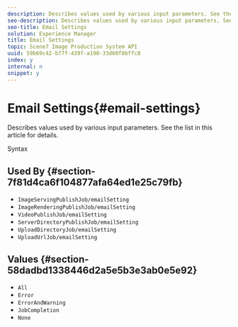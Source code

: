 ```yaml
---
description: Describes values used by various input parameters. See the list in this article for details.
seo-description: Describes values used by various input parameters. See the list in this article for details.
seo-title: Email Settings
solution: Experience Manager
title: Email Settings
topic: Scene7 Image Production System API
uuid: 59b69c42-b77f-439f-a190-33d60f8bffc8
index: y
internal: n
snippet: y
---
```


# Email Settings{#email-settings}

Describes values used by various input parameters. See the list in this article for details.

 Syntax 

## Used By {#section-7f81d4ca6f104877afa64ed1e25c79fb}

* `ImageServingPublishJob/emailSetting` 
* `ImageRenderingPublishJob/emailSetting` 
* `VideoPublishJob/emailSetting` 
* `ServerDirectoryPublishJob/emailSetting` 
* `UploadDirectoryJob/emailSetting` 
* `UploadUrlJob/emailSetting`

## Values {#section-58dadbd1338446d2a5e5b3e3ab0e5e92}

* `All` 
* `Error` 
* `ErrorAndWarning` 
* `JobCompletion` 
* `None`


